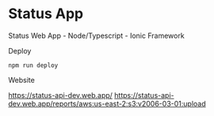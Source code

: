 # Status App
Status Web App - Node/Typescript - Ionic Framework


Deploy

`npm run deploy`

Website

https://status-api-dev.web.app/
https://status-api-dev.web.app/reports/aws:us-east-2:s3:v2006-03-01:upload

